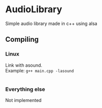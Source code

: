 # AudioLibrary
Simple audio library made in c++ using alsa

## Compiling
### Linux
Link with asound.<br>
Example: `g++ main.cpp -lasound`
<br>
<br>
### Everything else
Not implemented
